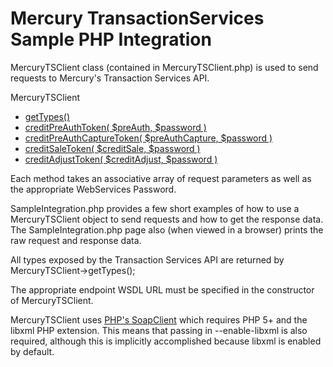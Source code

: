 Mercury TransactionServices Sample PHP Integration
==================================================

MercuryTSClient class (contained in MercuryTSClient.php) is used to send requests to Mercury's Transaction Services API.

MercuryTSClient
 - [getTypes()](https://hc.mercurydev.net/tws/transactionservice.asmx?WSDL)
 - [creditPreAuthToken( $preAuth, $password )](https://hc.mercurydev.net/tws/transactionservice.asmx?op=CreditPreAuthToken)
 - [creditPreAuthCaptureToken( $preAuthCapture, $password )](https://hc.mercurydev.net/tws/transactionservice.asmx?op=CreditPreAuthCaptureToken)
 - [creditSaleToken( $creditSale, $password )](https://hc.mercurydev.net/tws/transactionservice.asmx?op=CreditSaleToken)
 - [creditAdjustToken( $creditAdjust, $password ) ](https://hc.mercurydev.net/tws/transactionservice.asmx?op=CreditAdjustToken)

Each method takes an associative array of request parameters as well as the appropriate WebServices Password.

SampleIntegration.php provides a few short examples of how to use a MercuryTSClient object to send requests and how to get the response data. The SampleIntegration.php page also (when viewed in a browser) prints the raw request and response data.

All types exposed by the Transaction Services API are returned by MercuryTSClient->getTypes();

The appropriate endpoint WSDL URL must be specified in the constructor of MercuryTSClient.

MercuryTSClient uses [PHP's SoapClient](http://php.net/manual/en/class.soapclient.php) which requires PHP 5+ and the libxml PHP extension. This means that passing in --enable-libxml is also required, although this is implicitly accomplished because libxml is enabled by default.

